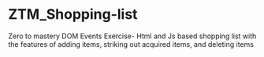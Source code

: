 # ZTM_Shopping-list
Zero to mastery DOM Events Exercise- Html and Js based shopping list with the features of adding items, striking out acquired items, and deleting items

